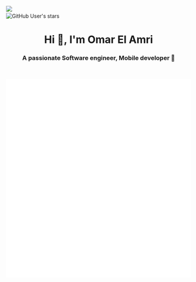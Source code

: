 ![](https://komarev.com/ghpvc/?username=omaarelamri&color=brightgreen&style=plastic) <br>
<img alt="GitHub User's stars" src="https://img.shields.io/github/stars/OMAARELAMRI?style=social">
<h1 align="center">Hi 👋, I'm Omar El Amri</h1>
<h3 align="center">A passionate Software engineer, Mobile developer 📱</h3> 
<br>

![Metrics](/github-metrics.svg) 



